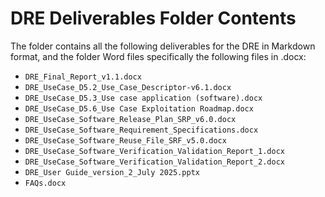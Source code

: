 # DRE Deliverables Folder Contents

The folder contains all the following deliverables for the DRE in Markdown format, and the folder Word files specifically the following files in .docx:

- `DRE_Final_Report_v1.1.docx`  
- `DRE_UseCase_D5.2_Use_Case_Descriptor-v6.1.docx`  
- `DRE_UseCase_D5.3_Use case application (software).docx`  
- `DRE_UseCase_D5.6_Use Case Exploitation Roadmap.docx`  
- `DRE_UseCase_Software_Release_Plan_SRP_v6.0.docx`  
- `DRE_UseCase_Software_Requirement_Specifications.docx`  
- `DRE_UseCase_Software_Reuse_File_SRF_v5.0.docx`  
- `DRE_UseCase_Software_Verification_Validation_Report_1.docx`  
- `DRE_UseCase_Software_Verification_Validation_Report_2.docx`  
- `DRE_User Guide_version_2_July 2025.pptx`  
- `FAQs.docx`


